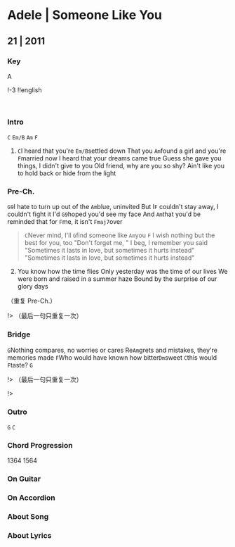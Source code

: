 # Adele | Someone Like You
## 21 | 2011

### Key
A
&nbsp;

!-3
!!english


&nbsp;&nbsp;

### Intro

`C` `Em/B` `Am` `F`

1. `C`I heard that you're `Em/B`settled down
That you `Am`found a girl and you're `F`married now
I heard that your dreams came true
Guess she gave you things, I didn't give to you
Old friend, why are you so shy?
Ain't like you to hold back or hide from the light


### Pre-Ch.

`G9`I hate to turn up out of the `Am`blue, uninvited
But I`F` couldn't stay away, I couldn't fight it
I'd `G9`hoped you'd see my face
And `Am`that you'd be reminded that for `F`me, it isn't `Fmaj7`over





> `C`Never mind, I'll `G`find someone like `Am`you `F`
> I wish nothing but the best for you, too
> "Don't forget me, " I beg, I remember you said
> "Sometimes it lasts in love, but sometimes it hurts instead"
> "Sometimes it lasts in love, but sometimes it hurts instead"



2. You know how the time flies
Only yesterday was the time of our lives
We were born and raised in a summer haze
Bound by the surprise of our glory days


（重复 Pre-Ch.）



!> （最后一句只重复一次）

### Bridge
`G`Nothing compares, no worries or cares
Re`Am`grets and mistakes, they're memories made
`F`Who would have known how bitter`Dm`sweet `C`this would `F`taste? `G`


!> （最后一句只重复一次）

!>


### Outro

`G` `C`



### Chord Progression
1364
1564


### On Guitar


### On Accordion


### About Song

### About Lyrics


